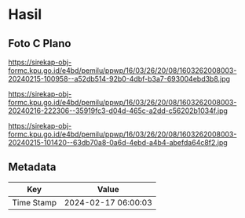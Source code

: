 # Hasil

## Foto C Plano

https://sirekap-obj-formc.kpu.go.id/e4bd/pemilu/ppwp/16/03/26/20/08/1603262008003-20240215-100958--a52db514-92b0-4dbf-b3a7-693004ebd3b8.jpg

https://sirekap-obj-formc.kpu.go.id/e4bd/pemilu/ppwp/16/03/26/20/08/1603262008003-20240216-222306--35919fc3-d04d-465c-a2dd-c56202b1034f.jpg

https://sirekap-obj-formc.kpu.go.id/e4bd/pemilu/ppwp/16/03/26/20/08/1603262008003-20240215-101420--63db70a8-0a6d-4ebd-a4b4-abefda64c8f2.jpg


## Metadata

| Key        | Value               |
| ---------- | ------------------- |
| Time Stamp | 2024-02-17 06:00:03 |



